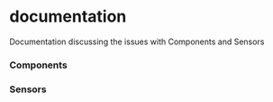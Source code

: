 documentation
=============

Documentation discussing the issues with Components and Sensors

### Components

### Sensors

